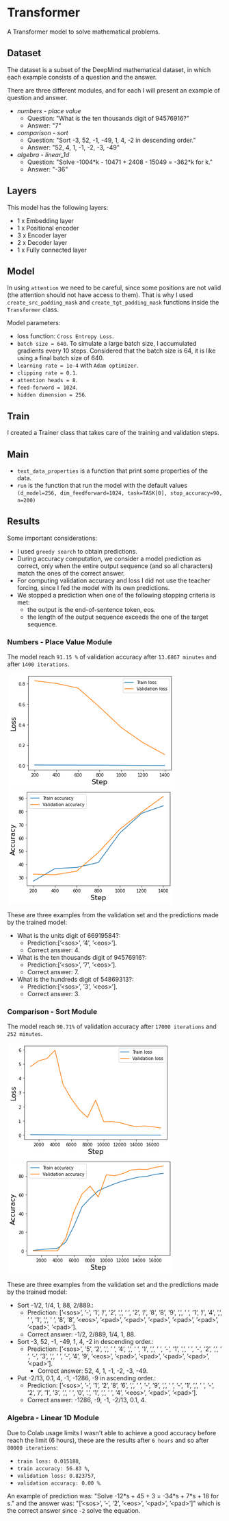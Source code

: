 # Transformer
A Transformer model to solve mathematical problems.

## Dataset
The dataset is a subset of the DeepMind mathematical dataset,
in which each example consists of a question and the answer.

There are three different modules, and for each I will present
an example of question and answer.
- _numbers - place value_
  - Question: "What is the ten thousands digit of 94576916?"
  - Answer: "7"
- _comparison - sort_
  - Question: "Sort -3, 52, -1, -49, 1, 4, -2 in descending order."
  - Answer: "52, 4, 1, -1, -2, -3, -49"
- _algebra - linear\_1d_
  - Question: "Solve -1004*k - 10471 + 2408 - 15049 = -362\*k for k."
  - Answer: "-36"

## Layers
This model has the following layers:
- 1 x Embedding layer
- 1 x Positional encoder
- 3 x Encoder layer
- 2 x Decoder layer
- 1 x Fully connected layer

## Model
In using `attention` we need to be careful, since some positions are not valid (the attention should not have access to them).
That is why I used `create_src_padding_mask` and `create_tgt_padding_mask` functions inside the `Transformer` class.

Model parameters:
- loss function: `Cross Entropy Loss`.
- `batch size = 640`. To simulate a large batch size, I accumulated gradients every 10 steps.
Considered that the batch size is 64, it is like using a final batch size of 640.
- `learning rate = 1e-4` with `Adam optimizer`.
- `clipping rate = 0.1`.
- `attention heads = 8`.
- `feed-forword = 1024`.
- `hidden dimension = 256`.

## Train
I created a Trainer class that takes care of the training and validation steps.

## Main
- `text_data_properties` is a function that print some properties of the data.
- `run` is the function that run the model with the default values `(d_model=256, dim_feedforward=1024, task=TASK[0], stop_accuracy=90, n=200)`

## Results
Some important considerations:
- I used `greedy search` to obtain predictions.
- During accuracy computation, we consider a model prediction as correct, only when the entire output sequence (and so all characters) match the ones of the correct answer.
- For computing validation accuracy and loss I did not use the teacher forcing, since I fed the model with its own predictions.
- We stopped a prediction when one of the following stopping criteria is met:
  - the output is the end-of-sentence token, eos.
  - the length of the output sequence exceeds the one of the target sequence.

### Numbers - Place Value Module
The model reach `91.15 %` of validation accuracy after `13.6867 minutes` and after `1400 iterations`.

![Loss](./img/Losses.png)
![Accuracy](./img/Accuracy.png)

These are three examples from the validation set and the predictions made by the trained model:
- What is the units digit of 66919584?:
  - Prediction:\[’\<sos>’, ’4’, ’\<eos>’].
  - Correct answer: 4.
- What is the ten thousands digit of 94576916?:
  - Prediction:\[’\<sos>’, ’7’, ’\<eos>’].
  - Correct answer: 7.
- What is the hundreds digit of 54869313?:
  - Prediction:\[’\<sos>’, ’3’, ’\<eos>’].
  - Correct answer: 3.

### Comparison - Sort Module
The model reach `90.71%` of validation accuracy after `17000 iterations` and `252 minutes`.

![Loss](./img/Losses2.png)
![Accuracy](./img/Accuracy2.png)

These are three examples from the validation set and the predictions made by the trained model:
- Sort -1/2, 1/4, 1, 88, 2/889.:
  - Prediction: \[’\<sos>’, ’-’, ’1’, ’/’, ’2’, ’,’, ’ ’, ’2’, ’/’, ’8’, ’8’, ’9’, ’,’, ’ ’, ’1’, ’/’, ’4’, ’,’, ’
  ’, ’1’, ’,’, ’ ’, ’8’, ’8’, ’\<eos>’, ’\<pad>’, ’\<pad>’, ’\<pad>’, ’\<pad>’, ’\<pad>’, ’\<pad>’,
  ’\<pad>’].
  - Correct answer: -1/2, 2/889, 1/4, 1, 88.
- Sort -3, 52, -1, -49, 1, 4, -2 in descending order.:
  - Prediction: \[’\<sos>’, ’5’, ’2’, ’,’, ’ ’, ’4’, ’,’, ’ ’, ’1’, ’,’, ’ ’, ’-’, ’1’, ’,’, ’ ’, ’-’, ’2’, ’,’, ’ ’, ’-’,
’3’, ’,’, ’ ’, ’-’, ’4’, ’9’, ’\<eos>’, ’\<pad>’, ’\<pad>’, ’\<pad>’, ’\<pad>’, ’\<pad>’].
    - Correct answer: 52, 4, 1, -1, -2, -3, -49.
- Put -2/13, 0.1, 4, -1, -1286, -9 in ascending order.:
  - Prediction: \[’\<sos>’, ’-’, ’1’, ’2’, ’8’, ’6’, ’,’, ’ ’, ’-’, ’9’, ’,’, ’ ’, ’-’, ’1’, ’,’, ’ ’, ’-’, ’2’, ’/’, ’1’,
  ’3’, ’,’, ’ ’, ’0’, ’.’, ’1’, ’,’, ’ ’, ’4’, ’\<eos>’, ’\<pad>’, ’\<pad>’].
  - Correct answer: -1286, -9, -1, -2/13, 0.1, 4.

### Algebra - Linear 1D Module
Due to Colab usage limits I wasn't able to achieve a good accuracy before reach the limit (6 hours), these are the results after `6 hours` and so
after `80000 iterations`:
- `train loss: 0.015188`,
- `train accuracy: 56.83 %`,
- `validation loss: 0.823757`,
- `validation accuracy: 0.00 %`.

An example of prediction was: "Solve -12\*s + 45 + 3 = -34\*s + 7*s + 18 for s." and the
answer was: "\[’\<sos>’, ’-’, ’2’, ’\<eos>’, ’\<pad>’, ’\<pad>’]" which is the correct answer since
`-2` solve the equation.